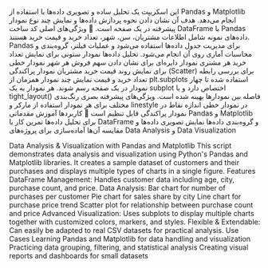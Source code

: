 این اسکریپت یک تحلیل ساده و تصویری داده‌ها با استفاده از Pandas و Matplotlib انجام می‌دهد. هدف آن نشان دادن نحوه پردازش داده‌ها و نمایش چند نوع نمودار پیشرفته در یک صفحه است.
🔹 ویژگی‌های اصلی کد
ساخت DataFrame با Pandas
داده‌های نمونه شامل اطلاعات مشتریان، سن، شهر، تعداد خرید و قیمت خرید هستند.
Pandas برای مدیریت جدول داده‌ها استفاده می‌شود و عملیات فیلتر، گروه‌بندی و محاسبات آماری روی آن انجام می‌شود.
تحلیل داده‌ها
نمودار ستونی برای نمایش تعداد خرید هر مشتری
نمودار دایره‌ای برای نشان دادن سهم فروش هر شهر
نمودار خطی برای نمایش روند قیمت خرید مشتریان
نمودار پراکندگی (Scatter) برای بررسی رابطه تعداد خرید و قیمت
نمایش چند نمودار همزمان
از plt.subplots استفاده شده تا چهار نمودار در یک صفحه رسم شوند.
هر نمودار به یک subplot اختصاص دارد و با tight_layout() فاصله بین نمودارها بهینه شده است.
ویژگی‌های پیشرفته بصری
رنگ‌بندی مختلف برای هر نمودار
استفاده از مارکر و linestyle در نمودار خطی
اندازه نقاط در نمودار پراکندگی قابل تنظیم است
🔹 کاربردها
آموزش مقدماتی Pandas و Matplotlib برای تحلیل داده‌ها
تمرین کار با DataFrame و گروه‌بندی داده‌ها
نمایش تصویری داده‌ها و مقایسه آن‌ها
آماده‌سازی برای پروژه‌های Data Analysis و Data Visualization

Data Analysis & Visualization with Pandas and Matplotlib
This script demonstrates data analysis and visualization using Python's Pandas and Matplotlib libraries. It creates a sample dataset of customers and their purchases and displays multiple types of charts in a single figure.
Features
DataFrame Management: Handles customer data including age, city, purchase count, and price.
Data Analysis:
Bar chart for number of purchases per customer
Pie chart for sales share by city
Line chart for purchase price trend
Scatter plot for relationship between purchase count and price
Advanced Visualization: Uses subplots to display multiple charts together with customized colors, markers, and styles.
Flexible & Extendable: Can easily be adapted to real CSV datasets for practical analysis.
Use Cases
Learning Pandas and Matplotlib for data handling and visualization
Practicing data grouping, filtering, and statistical analysis
Creating visual reports and dashboards for small datasets
